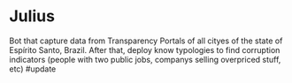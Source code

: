 # Julius
Bot that capture data from Transparency Portals of all cityes of the state of Espírito Santo, Brazil. After that, deploy know typologies to find corruption indicators (people with two public jobs, companys selling overpriced stuff, etc)
#update
